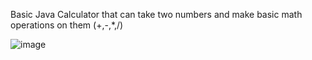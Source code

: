 Basic Java Calculator that can take two numbers and make basic math operations on them (+,-,*,/)

![image](https://github.com/Jakub-Mikula/Calculator-Java/assets/126805401/ebfc0db0-4f04-4d45-8655-6920ed7b8717)
